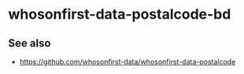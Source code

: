 # whosonfirst-data-postalcode-bd

## See also

* https://github.com/whosonfirst-data/whosonfirst-data-postalcode

